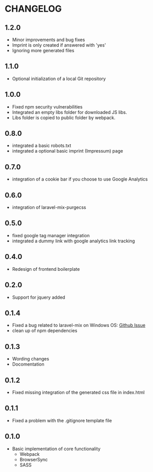 # CHANGELOG

## 1.2.0
* Minor improvements and bug fixes
* Imprint is only created if answered with 'yes'
* Ignoring more generated files

## 1.1.0
* Optional initialization of a local Git repository

## 1.0.0
* Fixed npm security vulnerabilities 
* Integrated an empty libs folder for downloaded JS libs.
* Libs folder is copied to public folder by webpack.

## 0.8.0
* integrated a basic robots.txt
* integrated a optional basic imprint (Impressum) page

## 0.7.0
* integration of a cookie bar if you choose to use Google Analytics

## 0.6.0
* integration of laravel-mix-purgecss

## 0.5.0
* fixed google tag manager integration
* integrated a dummy link with google analytics link tracking

## 0.4.0
* Redesign of frontend boilerplate

## 0.2.0
* Support for jquery added

## 0.1.4
* Fixed a bug related to laravel-mix on Windows OS: 
[Github Issue](https://github.com/JeffreyWay/laravel-mix/issues/1126)
* clean up of npm dependencies

## 0.1.3
* Wording changes
* Docomentation

## 0.1.2
* Fixed missing integration of the generated css file in index.html

## 0.1.1
* Fixed a problem with the .gitignore template file

## 0.1.0
* Basic implementation of core functionality
    * Webpack
    * BrowserSync
    * SASS